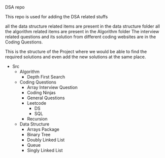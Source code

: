 DSA repo

This repo is used for adding the DSA related stuffs

all the data structure related items are present in the data structure folder
all the algorithm related items are present in the Algorithm folder
The interview related questions and its solution from different coding websites are in the Coding Questions.

This is the structure of the Project where we would be able to find the required solutions and even add the new solutions at the same place.

- Src
    - Algorithm
        - Depth First Search
    - Coding Questions
        - Array Interview Question
        - Coding Ninjas
        - General Questions
        - Leetcode
            - DS
            - SQL
        - Recursion
    - Data Structure
        - Arrays Package
        - Binary Tree
        - Doubly Linked List
        - Queue
        - Singly Linked List